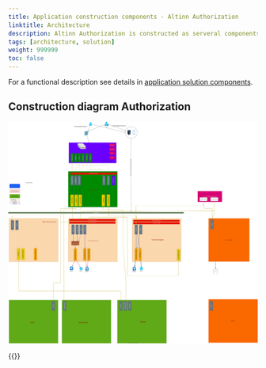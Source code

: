 ```yaml
---
title: Application construction components - Altinn Authorization
linktitle: Architecture
description: Altinn Authorization is constructed as serveral components.
tags: [architecture, solution]
weight: 999999
toc: false
---
```


For a functional description see details in [application solution components](../../../../../../solutions/altinn-platform/authorization/).

## Construction diagram Authorization

![Construction](authorizationbff.drawio.svg "Construction diagram Altinn authorization")






{{<children />}}
